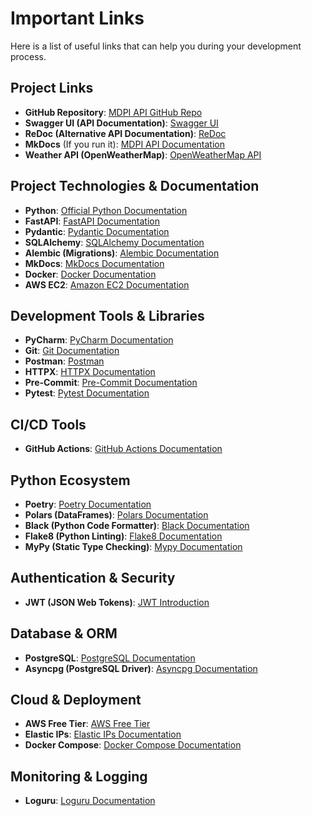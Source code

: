 # Important Links

Here is a list of useful links that can help you during your development process.

## **Project Links**

- **GitHub Repository**: [MDPI API GitHub Repo](<https://github.com/BojanaDrobnjak/mdpi-fastapi-api>)
- **Swagger UI (API Documentation)**: [Swagger UI](<http://http://ec2-35-158-17-70.eu-central-1.compute.amazonaws.com:8000/api/docs>)
- **ReDoc (Alternative API Documentation)**: [ReDoc](<http://http://ec2-35-158-17-70.eu-central-1.compute.amazonaws.com:8000/api/redoc>)
- **MkDocs** (If you run it): [MDPI API Documentation](<http://localhost:8001>)
- **Weather API (OpenWeatherMap)**: [OpenWeatherMap API](<https://openweathermap.org/api>)

## **Project Technologies & Documentation**

- **Python**: [Official Python Documentation](https://docs.python.org/3/)
- **FastAPI**: [FastAPI Documentation](https://fastapi.tiangolo.com/)
- **Pydantic**: [Pydantic Documentation](https://docs.pydantic.dev/)
- **SQLAlchemy**: [SQLAlchemy Documentation](https://docs.sqlalchemy.org/)
- **Alembic (Migrations)**: [Alembic Documentation](https://alembic.sqlalchemy.org/)
- **MkDocs**: [MkDocs Documentation](https://www.mkdocs.org/)
- **Docker**: [Docker Documentation](https://docs.docker.com/)
- **AWS EC2**: [Amazon EC2 Documentation](https://docs.aws.amazon.com/ec2/index.html)

## **Development Tools & Libraries**

- **PyCharm**: [PyCharm Documentation](https://www.jetbrains.com/pycharm/)
- **Git**: [Git Documentation](https://git-scm.com/doc)
- **Postman**: [Postman](https://www.postman.com/)
- **HTTPX**: [HTTPX Documentation](https://www.python-httpx.org/)
- **Pre-Commit**: [Pre-Commit Documentation](https://pre-commit.com/)
- **Pytest**: [Pytest Documentation](https://docs.pytest.org/en/stable/)

## **CI/CD Tools**

- **GitHub Actions**: [GitHub Actions Documentation](https://docs.github.com/en/actions)

## **Python Ecosystem**

- **Poetry**: [Poetry Documentation](https://python-poetry.org/docs/)
- **Polars (DataFrames)**: [Polars Documentation](https://pola.rs/)
- **Black (Python Code Formatter)**: [Black Documentation](https://black.readthedocs.io/en/stable/)
- **Flake8 (Python Linting)**: [Flake8 Documentation](https://flake8.pycqa.org/en/latest/)
- **MyPy (Static Type Checking)**: [Mypy Documentation](http://mypy-lang.org/)

## **Authentication & Security**

- **JWT (JSON Web Tokens)**: [JWT Introduction](https://jwt.io/introduction/)

## **Database & ORM**

- **PostgreSQL**: [PostgreSQL Documentation](https://www.postgresql.org/docs/)
- **Asyncpg (PostgreSQL Driver)**: [Asyncpg Documentation](https://magicstack.github.io/asyncpg/current/)

## **Cloud & Deployment**

- **AWS Free Tier**: [AWS Free Tier](https://aws.amazon.com/free/)
- **Elastic IPs**: [Elastic IPs Documentation](https://docs.aws.amazon.com/AWSEC2/latest/UserGuide/elastic-ip-addresses-eip.html)
- **Docker Compose**: [Docker Compose Documentation](https://docs.docker.com/compose/)

## **Monitoring & Logging**

- **Loguru**: [Loguru Documentation](https://loguru.readthedocs.io/)

